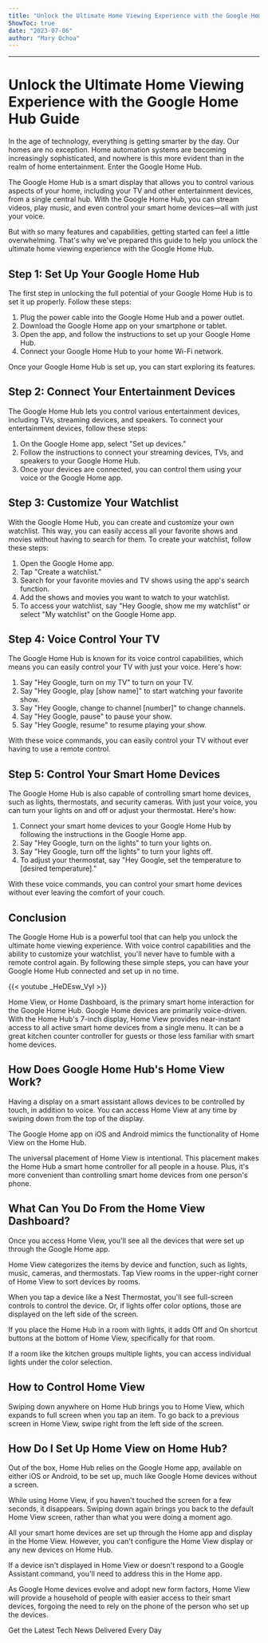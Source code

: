 ```yaml
---
title: "Unlock the Ultimate Home Viewing Experience with the Google Home Hub Guide"
ShowToc: true 
date: "2023-07-06"
author: "Mary Ochoa"
---
```

*****
# Unlock the Ultimate Home Viewing Experience with the Google Home Hub Guide

In the age of technology, everything is getting smarter by the day. Our homes are no exception. Home automation systems are becoming increasingly sophisticated, and nowhere is this more evident than in the realm of home entertainment. Enter the Google Home Hub.

The Google Home Hub is a smart display that allows you to control various aspects of your home, including your TV and other entertainment devices, from a single central hub. With the Google Home Hub, you can stream videos, play music, and even control your smart home devices—all with just your voice.

But with so many features and capabilities, getting started can feel a little overwhelming. That's why we've prepared this guide to help you unlock the ultimate home viewing experience with the Google Home Hub.

## Step 1: Set Up Your Google Home Hub

The first step in unlocking the full potential of your Google Home Hub is to set it up properly. Follow these steps:

1. Plug the power cable into the Google Home Hub and a power outlet.
2. Download the Google Home app on your smartphone or tablet.
3. Open the app, and follow the instructions to set up your Google Home Hub.
4. Connect your Google Home Hub to your home Wi-Fi network.

Once your Google Home Hub is set up, you can start exploring its features.

## Step 2: Connect Your Entertainment Devices

The Google Home Hub lets you control various entertainment devices, including TVs, streaming devices, and speakers. To connect your entertainment devices, follow these steps:

1. On the Google Home app, select "Set up devices."
2. Follow the instructions to connect your streaming devices, TVs, and speakers to your Google Home Hub.
3. Once your devices are connected, you can control them using your voice or the Google Home app.

## Step 3: Customize Your Watchlist

With the Google Home Hub, you can create and customize your own watchlist. This way, you can easily access all your favorite shows and movies without having to search for them. To create your watchlist, follow these steps:

1. Open the Google Home app.
2. Tap "Create a watchlist."
3. Search for your favorite movies and TV shows using the app's search function.
4. Add the shows and movies you want to watch to your watchlist.
5. To access your watchlist, say "Hey Google, show me my watchlist" or select "My watchlist" on the Google Home app.

## Step 4: Voice Control Your TV 

The Google Home Hub is known for its voice control capabilities, which means you can easily control your TV with just your voice. Here's how:

1. Say "Hey Google, turn on my TV" to turn on your TV.
2. Say "Hey Google, play [show name]" to start watching your favorite show.
3. Say "Hey Google, change to channel [number]" to change channels.
4. Say "Hey Google, pause" to pause your show.
5. Say "Hey Google, resume" to resume playing your show.

With these voice commands, you can easily control your TV without ever having to use a remote control.

## Step 5: Control Your Smart Home Devices

The Google Home Hub is also capable of controlling smart home devices, such as lights, thermostats, and security cameras. With just your voice, you can turn your lights on and off or adjust your thermostat. Here's how:

1. Connect your smart home devices to your Google Home Hub by following the instructions in the Google Home app.
2. Say "Hey Google, turn on the lights" to turn your lights on.
3. Say "Hey Google, turn off the lights" to turn your lights off.
4. To adjust your thermostat, say "Hey Google, set the temperature to [desired temperature]."

With these voice commands, you can control your smart home devices without ever leaving the comfort of your couch.

## Conclusion

The Google Home Hub is a powerful tool that can help you unlock the ultimate home viewing experience. With voice control capabilities and the ability to customize your watchlist, you'll never have to fumble with a remote control again. By following these simple steps, you can have your Google Home Hub connected and set up in no time.

{{< youtube _HeDEsw_VyI >}} 




Home View, or Home Dashboard, is the primary smart home interaction for the Google Home Hub. Google Home devices are primarily voice-driven. With the Home Hub's 7-inch display, Home View provides near-instant access to all active smart home devices from a single menu. It can be a great kitchen counter controller for guests or those less familiar with smart home devices.

 
##   How Does Google Home Hub's Home View Work?  
 

Having a display on a smart assistant allows devices to be controlled by touch, in addition to voice. You can access Home View at any time by swiping down from the top of the display.

 
The Google Home app on iOS and Android mimics the functionality of Home View on the Home Hub.
 

The universal placement of Home View is intentional. This placement makes the Home Hub a smart home controller for all people in a house. Plus, it's more convenient than controlling smart home devices from one person's phone.

 
##   What Can You Do From the Home View Dashboard?  
 

Once you access Home View, you'll see all the devices that were set up through the Google Home app.

 

Home View categorizes the items by device and function, such as lights, music, cameras, and thermostats. Tap View rooms in the upper-right corner of Home View to sort devices by rooms.

 

When you tap a device like a Nest Thermostat, you'll see full-screen controls to control the device. Or, if lights offer color options, those are displayed on the left side of the screen.

 
If you place the Home Hub in a room with lights, it adds Off and On shortcut buttons at the bottom of Home View, specifically for that room.
 

If a room like the kitchen groups multiple lights, you can access individual lights under the color selection.

 
##   How to Control Home View  
 

Swiping down anywhere on Home Hub brings you to Home View, which expands to full screen when you tap an item. To go back to a previous screen in Home View, swipe right from the left side of the screen.

 
##   How Do I Set Up Home View on Home Hub?  
 

Out of the box, Home Hub relies on the Google Home app, available on either iOS or Android, to be set up, much like Google Home devices without a screen.

 
While using Home View, if you haven't touched the screen for a few seconds, it disappears. Swiping down again brings you back to the default Home View screen, rather than what you were doing a moment ago.
 

All your smart home devices are set up through the Home app and display in the Home View. However, you can't configure the Home View display or any new devices on Home Hub.

 

If a device isn't displayed in Home View or doesn't respond to a Google Assistant command, you'll need to address this in the Home app.

 

As Google Home devices evolve and adopt new form factors, Home View will provide a household of people with easier access to their smart devices, forgoing the need to rely on the phone of the person who set up the devices.

 

Get the Latest Tech News Delivered Every Day




